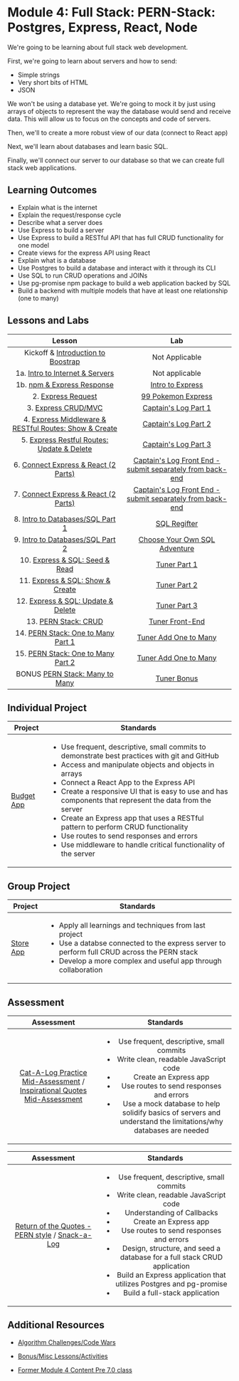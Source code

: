 # Module 4: Full Stack: PERN-Stack: Postgres, Express, React, Node

We're going to be learning about full stack web development.

First, we're going to learn about servers and how to send:

- Simple strings
- Very short bits of HTML
- JSON

We won't be using a database yet. We're going to mock it by just using arrays of objects to represent the way the database would send and receive data. This will allow us to focus on the concepts and code of servers.

Then, we'll to create a more robust view of our data (connect to React app)

Next, we'll learn about databases and learn basic SQL.

Finally, we'll connect our server to our database so that we can create full stack web applications.

## Learning Outcomes

- Explain what is the internet
- Explain the request/response cycle
- Describe what a server does
- Use Express to build a server
- Use Express to build a RESTful API that has full CRUD functionality for one model
- Create views for the express API using React
- Explain what is a database
- Use Postgres to build a database and interact with it through its CLI
- Use SQL to run CRUD operations and JOINs
- Use pg-promise npm package to build a web application backed by SQL
- Build a backend with multiple models that have at least one relationship (one to many)

## Lessons and Labs

|                                            Lesson                                             |                                                                           Lab                                                                           |
| :-----------------------------: | :----------------------------------------------: | 
|Kickoff & [Introduction to Boostrap](https://github.com/joinpursuit/Intro-to-Bootstrap-CSS-Code-Along)|Not Applicable |
|         1a. [Intro to Internet & Servers](./intro-to-internet-and-servers/README.md)          |                                                                     Not applicable                                                                      |
|              1b. [npm & Express Response](./intro-to-express-response/README.md)              |                                           [Intro to Express](https://github.com/joinpursuit/intro-to-express)                                           |
|                  2. [Express Request](./intro-to-express-request/README.md)                   |                                         [99 Pokemon Express](https://github.com/joinpursuit/99-pokemon-express)                                         |
|                3. [Express CRUD/MVC](./express-rest-crud-mvc-index/README.md)                 |                                           [Captain's Log Part 1](https://github.com/joinpursuit/captains-log)                                           |
| 4. [Express Middleware & RESTful Routes: Show & Create](./express-rest-show-create/README.md) |                                       [Captain's Log Part 2](https://github.com/joinpursuit/captains-log#part-2)                                        |
|     5. [Express Restful Routes: Update & Delete](./express-rest-delete-update/README.md)      |                                       [Captain's Log Part 3](https://github.com/joinpursuit/captains-log#part-3)                                        |
|           6. [Connect Express & React (2 Parts)](./express-connect-react/README.md)           |                     [Captain's Log Front End - submit separately from back-end](https://github.com/joinpursuit/captains-log-react)                      |
|           7. [Connect Express & React (2 Parts)](./express-connect-react/README.md)           |                     [Captain's Log Front End - submit separately from back-end](https://github.com/joinpursuit/captains-log-react)                      |
|              8. [Intro to Databases/SQL Part 1](./intro-to-sql-part-1/README.md)              |                                               [SQL Regifter](https://github.com/joinpursuit/sql-regifter)                                               |
|              9. [Intro to Databases/SQL Part 2](./intro-to-sql-part-2/README.md)              | [Choose Your Own SQL Adventure](https://github.com/joinpursuit/Pursuit-Core-Web/blob/master/full_stack_express/intro-to-sql-part-2/README2.md#lab-time) |
|              10. [Express & SQL: Seed & Read](./express-sql-seed-read/README.md)              |                                                [Tuner Part 1](https://github.com/joinpursuit/tuner-api)                                                 |
|            11. [Express & SQL: Show & Create](./express-sql-create-show/README.md)            |                                             [Tuner Part 2](https://github.com/joinpursuit/tuner-api#part-2)                                             |
|          12. [Express & SQL: Update & Delete](./express-sql-delete-update/README.md)          |                                             [Tuner Part 3](https://github.com/joinpursuit/tuner-api#part-3)                                             |
|                         13. [PERN Stack: CRUD](./pern-crud/README.md)                         |                                              [Tuner Front-End](https://github.com/joinpursuit/tuner-react)                                              |
|             14. [PERN Stack: One to Many Part 1](./pern-one-to-many-1/README.md)              |                   [Tuner Add One to Many](https://github.com/joinpursuit/tuner-api#bonus-part-5-part-4-is-a-react-app-see-other-repo)                   |
|             15. [PERN Stack: One to Many Part 2](./pern-one-to-many-2/README.md)              |                                  [Tuner Add One to Many](https://github.com/joinpursuit/tuner-api#super-bonus-part-6)                                   |
|                BONUS [PERN Stack: Many to Many](./pern-many-to-many/README.md)                |                                       [Tuner Bonus](https://github.com/joinpursuit/tuner-api#super-bonus-part-6)                                        |

## Individual Project

| Project                                                                   | Standards                                                                                                                                                                                                                                                                                                                                                                                                                                                                                                                                                |
| ------------------------------------------------------------------------- | -------------------------------------------------------------------------------------------------------------------------------------------------------------------------------------------------------------------------------------------------------------------------------------------------------------------------------------------------------------------------------------------------------------------------------------------------------------------------------------------------------------------------------------------------------- |
| [Budget App](https://github.com/joinpursuit/budgeting-app-project-prompt) | <ul><li>Use frequent, descriptive, small commits to demonstrate best practices with git and GitHub</li><li> Access and manipulate objects and objects in arrays</li><li>Connect a React App to the Express API</li><li>Create a responsive UI that is easy to use and has components that represent the data from the server</li><li> Create an Express app that uses a RESTful pattern to perform CRUD functionality </li><li> Use routes to send responses and errors</li><li> Use middleware to handle critical functionality of the server</li></ul> |

## Group Project

| Project                                                        | Standards                                                                                                                                                                                                                                   |
| -------------------------------------------------------------- | ------------------------------------------------------------------------------------------------------------------------------------------------------------------------------------------------------------------------------------------- |
| [Store App](https://github.com/joinpursuit/pern-store-project) | <ul><li>Apply all learnings and techniques from last project</li><li>Use a databse connected to the express server to perform full CRUD across the PERN stack</li><li>Develop a more complex and useful app through collaboration</li></ul> |

## Assessment

|                                                                                                 Assessment                                                                                                 |                                                                                                                                                       Standards                                                                                                                                                        |
| :--------------------------------------------------------------------------------------------------------------------------------------------------------------------------------------------------------: | :--------------------------------------------------------------------------------------------------------------------------------------------------------------------------------------------------------------------------------------------------------------------------------------------------------------------: |
| [Cat-A-Log Practice Mid-Assessment](https://github.com/joinpursuit/express-cat-a-log-api-assessment) / [Inspirational Quotes Mid-Assessment](https://github.com/joinpursuit/express-quotes-api-assessment) | <ul><li> Use frequent, descriptive, small commits</li><li> Write clean, readable JavaScript code</li></li><li> Create an Express app</li><li> Use routes to send responses and errors</li><li>Use a mock database to help solidify basics of servers and understand the limitations/why databases are needed</li></ul> |

|                                                                          Assessment                                                                           |                                                                                                                                                                                                             Standards                                                                                                                                                                                                              |
| :-----------------------------------------------------------------------------------------------------------------------------------------------------------: | :--------------------------------------------------------------------------------------------------------------------------------------------------------------------------------------------------------------------------------------------------------------------------------------------------------------------------------------------------------------------------------------------------------------------------------: |
| [Return of the Quotes - PERN style](https://github.com/joinpursuit/pern-quotes-w-tests) / [Snack-a-Log](https://github.com/joinpursuit/pern-final-assessment) | <ul><li> Use frequent, descriptive, small commits</li><li> Write clean, readable JavaScript code</li><li> Understanding of Callbacks</li><li> Create an Express app</li><li> Use routes to send responses and errors</li><li>Design, structure, and seed a database for a full stack CRUD application</li><li>Build an Express application that utilizes Postgres and pg-promise</li><li> Build a full-stack application</li></ul> |

## Additional Resources

- [Algorithm Challenges/Code Wars](https://github.com/joinpursuit/Pursuit-Core-Web/tree/master/full_stack_express/algorithm-challenges)
- [Bonus/Misc Lessons/Activities](https://github.com/joinpursuit/Pursuit-Core-Web/tree/master/advanced_or_misc/bonus_module_4)

- [Former Module 4 Content Pre 7.0 class](../node/)
